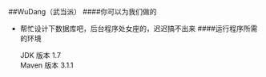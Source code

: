 ##WuDang（武当派）
####你可以为我们做的
* 帮忙设计下数据库吧，后台程序处女座的，迟迟搞不出来
####运行程序所需的环境

	JDK 版本 1.7  
	Maven 版本 3.1.1  